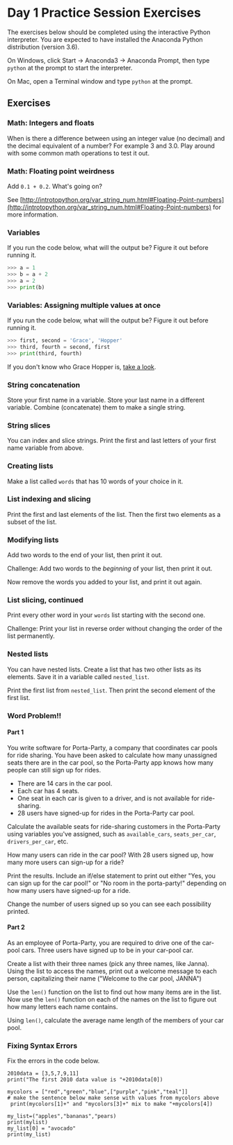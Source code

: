 # Day 1 Practice Session Exercises

The exercises below should be completed using the interactive Python
interpreter. You are expected to have installed the Anaconda Python distribution
(version 3.6).

On Windows, click Start -> Anaconda3 -> Anaconda Prompt, then type `python` at
the prompt to start the interpreter.

On Mac, open a Terminal window and type `python` at the prompt.

## Exercises

### Math: Integers and floats

When is there a difference between using an integer value (no decimal) and the
decimal equivalent of a number? For example 3 and 3.0. Play around with some
common math operations to test it out.

### Math: Floating point weirdness

Add `0.1 + 0.2`. What's going on?

See [http://introtopython.org/var_string_num.html#Floating-Point-numbers](http://introtopython.org/var_string_num.html#Floating-Point-numbers)
for more information.

### Variables

If you run the code below, what will the output be? Figure it out before running it.

```python
>>> a = 1
>>> b = a + 2
>>> a = 2
>>> print(b)
```

### Variables: Assigning multiple values at once

If you run the code below, what will the output be? Figure it out before running it.

```python
>>> first, second = 'Grace', 'Hopper'
>>> third, fourth = second, first
>>> print(third, fourth)
```
If you don't know who Grace Hopper is, [take a look](https://en.wikipedia.org/wiki/Grace_Hopper).

### String concatenation

Store your first name in a variable. Store your last name in a different
variable. Combine (concatenate) them to make a single string.

### String slices

You can index and slice strings. Print the first and last letters of your
first name variable from above.

### Creating lists

Make a list called `words` that has 10 words of your choice in it.

### List indexing and slicing

Print the first and last elements of the list. Then the first two elements as a
subset of the list.

### Modifying lists

Add two words to the end of your list, then print it out.

Challenge: Add two words to the *beginning* of your list, then print it out.

Now remove the words you added to your list, and print it out again.

### List slicing, continued

Print every other word in your `words` list starting with the second one.

Challenge: Print your list in reverse order without changing the order of the list permanently.

### Nested lists

You can have nested lists. Create a list that has two other lists as its
elements. Save it in a variable called `nested_list`.

Print the first list from `nested_list`. Then print the second element of the
first list.

### Word Problem!!

#### Part 1

You write software for Porta-Party, a company that coordinates car pools for
ride sharing. You have been asked to calculate how many unassigned seats there
are in the car pool, so the Porta-Party app knows how many people can still sign
up for rides.

- There are 14 cars in the car pool.
- Each car has 4 seats.
- One seat in each car is given to a driver, and is not available for ride-sharing.
- 28 users have signed-up for rides in the Porta-Party car pool.

Calculate the available seats for ride-sharing customers in the Porta-Party
using variables you've assigned, such as `available_cars`, `seats_per_car`,
`drivers_per_car`, etc.

How many users can ride in the car pool? With 28 users signed up, how many more
users can sign-up for a ride?

Print the results. Include an if/else statement to print out either "Yes, you
can sign up for the car pool!" or "No room in the porta-party!" depending on how
many users have signed-up for a ride.

Change the number of users signed up so you can see each possibility printed.

#### Part 2

As an employee of Porta-Party, you are required to drive one of the car-pool
cars. Three users have signed up to be in your car-pool car.

Create a list with their three names (pick any three names, like Janna). Using
the list to access the names, print out a welcome message to each person,
capitalizing their name ("Welcome to the car pool, JANNA")

Use the `len()` function on the list to find out how many items are in the list.
Now use the `len()` function on each of the names on the list to figure out how
many letters each name contains.

Using `len()`, calculate the average name length of the members of your car
pool.

### Fixing Syntax Errors

Fix the errors in the code below.

```
2010data = [3,5,7,9,11]
print("The first 2010 data value is "+2010data[0])

mycolors = ["red","green","blue",["purple","pink","teal"]]
# make the sentence below make sense with values from mycolors above
 print(mycolors[1]+" and "mycolors[3]+" mix to make "+mycolors[4]) 

my_list=("apples","bananas","pears)
print(mylist)
my_list[0] = "avocado"
print(my_list)
```